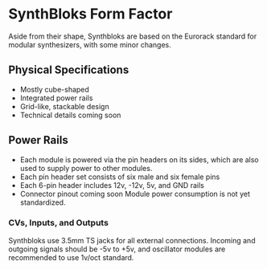 # SynthBloks Form Factor
Aside from their shape, Synthbloks are based on the Eurorack standard for modular synthesizers, with some minor changes.

## Physical Specifications
- Mostly cube-shaped
- Integrated power rails
- Grid-like, stackable design
- Technical details coming soon

## Power Rails
- Each module is powered via the pin headers on its sides, which are also used to supply power to other modules.
- Each pin header set consists of six male and six female pins
- Each 6-pin header includes 12v, -12v, 5v, and GND rails
- Connector pinout coming soon
Module power consumption is not yet standardized.

### CVs, Inputs, and Outputs
Synthbloks use 3.5mm TS jacks for all external connections. Incoming and outgoing signals should be -5v to +5v, and oscillator modules are recommended to use 1v/oct standard. 
